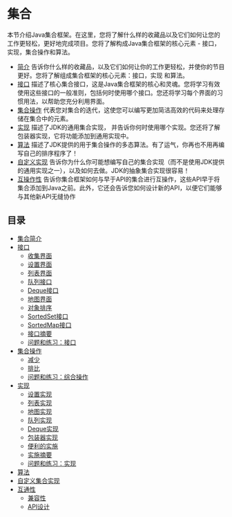 #   集合

本节介绍Java集合框架。在这里，您将了解什么样的收藏品以及它们如何让您的工作更轻松，更好地完成项目。您将了解构成Java集合框架的核心元素 - 接口，实现，集合操作和算法。

-   [简介](section040100.md) 告诉你什么样的收藏品，以及它们如何让你的工作更轻松，并使你的节目更好。您将了解组成集合框架的核心元素：接口，实现 和算法。
-   [接口](section040200.md) 描述了核心集合接口，这是Java集合框架的核心和灵魂。您将学习有效使用这些接口的一般准则，包括何时使用哪个接口。您还将学习每个界面的习惯用法，以帮助您充分利用界面。
-   [集合操作](section040300.md) 代表您对集合的迭代，这使您可以编写更加简洁高效的代码来处理存储在集合中的元素。
-   [实现](section040400.md) 描述了JDK的通用集合实现， 并告诉你何时使用哪个实现。您还将了解包装器实现，它将功能添加到通用实现中。
-   [算法](section040500.md) 描述了JDK提供的用于集合操作的多态算法。有了运气，你再也不用再编写自己的排序程序了！
-   [自定义实现](section040600.md) 告诉你为什么你可能想编写自己的集合实现（而不是使用JDK提供的通用实现之一），以及如何去做。JDK的抽象集合实现很容易！
-   [互操作性](section040700.md) 告诉你集合框架如何与早于API的集合进行互操作，这些API早于将集合添加到Java之前。此外，它还会告诉您如何设计新的API，以便它们能够与其他新API无缝协作


 ## 目录

-   [集合简介](section040100.md)
-   [接口](section040200.md)
    -   [收集界面](section040201.md)
    -   [设置界面](section040202.md)
    -   [列表界面](section040203.md)
    -   [队列接口](section040204.md)
    -   [Deque接口](section040205.md)
    -   [地图界面](section040206.md)
    -   [对象排序](section040207.md)
    -   [SortedSet接口](section040208.md)
    -   [SortedMap接口](section040209.md)
    -   [接口摘要](section040210.md)
    -   [问题和练习：接口](section040211.md)
-   [集合操作](section040300.md)
    -   [减少](section040301.md)
    -   [排比](section040302.md)
    -   [问题和练习：综合操作](section040303.md)
-   [实现](section040400.md)
    -   [设置实现](section040401.md)
    -   [列表实现](section040402.md)
    -   [地图实现](section040403.md)
    -   [队列实现](section040404.md)
    -   [Deque实现](section040405.md)
    -   [包装器实现](section040406.md)
    -   [便利的实施](section040407.md)
    -   [实施摘要](section040408.md)
    -   [问题和练习：实现](section040409.md)
-   [算法](section040500.md)
-   [自定义集合实现](section040600.md)
-   [互通性](section040700.md)
    -   [兼容性](section040701.md)
    -   [API设计](section040702.md)
